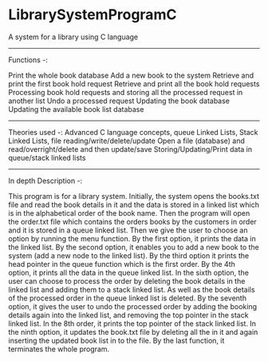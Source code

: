 # LibrarySystemProgramC
A system for a library using C language

--------------------------------------------------------------------------------------------------------------------------------------------------------------------
 
 Functions -:
 
 Print the whole book database
 Add a new book to the system
 Retrieve and print the first book hold request
 Retrieve and print all the book hold requests
 Processing book hold requests and storing all the processed request in another list
 Undo a processed request
 Updating the book database
 Updating the available book list database
 
 ---------------------------------------------------------------------------------------------------------------------------------------------------------------------
 

Theories used -: Advanced C language concepts, queue Linked Lists, Stack Linked Lists, file reading/write/delete/update
                 Open a file (database) and read/overright/delete and then update/save
                 Storing/Updating/Print data in queue/stack linked lists 

-----------------------------------------------------------------------------------------------------------------------------------------------------------------------

In depth Description -: 

This program is for a library system. Initially, the system opens the books.txt file and read the book details in it and the data is stored in a linked list which is in the alphabetical order of the book name. Then the program will open the order.txt file which contains the orders books by the customers in order and it is stored in a queue linked list. Then we give the user to choose an option by running the menu function. By the first option, it prints the data in the linked list. By the second option, it enables you to add a new book to the system (add a new node to the linked list). By the third option it prints the head pointer in the queue function which is the first order. By the 4th option, it prints all the data in the queue linked list. In the sixth option, the user can choose to process the order by deleting the book details in the linked list and adding them to a stack linked list. As well as the book details of the processed order in the queue linked list is deleted. By the seventh option, it gives the user to undo the processed order by adding the booking details again into the linked list, and removing the top pointer in the stack linked list. In the 8th order, it prints the top pointer of the stack linked list. In the ninth option, it updates the book.txt file by deleting all the in it and again inserting the updated book list in to the file. By the last function, it terminates the whole program. 
